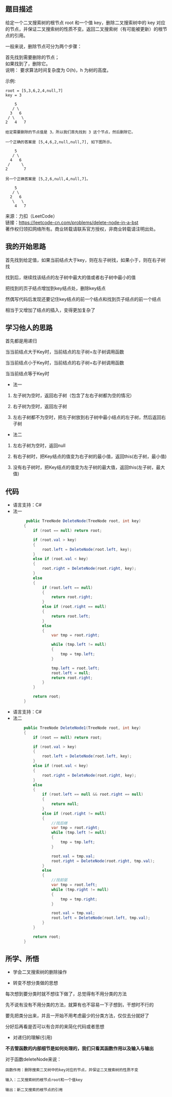 ## 题目描述

给定一个二叉搜索树的根节点 root 和一个值 key，删除二叉搜索树中的 key 对应的节点，并保证二叉搜索树的性质不变。返回二叉搜索树（有可能被更新）的根节点的引用。

一般来说，删除节点可分为两个步骤：

首先找到需要删除的节点；  
如果找到了，删除它。  
说明： 要求算法时间复杂度为 O(h)，h 为树的高度。

示例:
```
root = [5,3,6,2,4,null,7]
key = 3

    5
   / \
  3   6
 / \   \
2   4   7

给定需要删除的节点值是 3，所以我们首先找到 3 这个节点，然后删除它。

一个正确的答案是 [5,4,6,2,null,null,7], 如下图所示。

    5
   / \
  4   6
 /     \
2       7

另一个正确答案是 [5,2,6,null,4,null,7]。

    5
   / \
  2   6
   \   \
    4   7
```
来源：力扣（LeetCode）  
链接：https://leetcode-cn.com/problems/delete-node-in-a-bst  
著作权归领扣网络所有。商业转载请联系官方授权，非商业转载请注明出处。

## 我的开始思路

首先找到给定值，如果当前结点大于key，则在左子树找，如果小于，则在右子树找

找到后，继续找该结点的左子树中最大的值或者右子树中最小的值

把找到的页子结点增加到key结点处，删除key结点

然偶写代码后发现还要记住key结点的前一个结点和找到页子结点的前一个结点

相当于又增加了结点的插入，变得更加复杂了

## 学习他人的思路

首先都是用递归

当当前结点大于Key时，当前结点的左子树=左子树调用函数

当当前结点小于Key时，当前结点的右子树=右子树调用函数

当当前结点等于Key时

- 法一

1. 左子树为空时，返回右子树（包含了左右子树都为空的情况）

1. 右子树为空时，返回左子树

1. 左右子树都不为空时，把左子树放到右子树中最小结点的左子树，然后返回右子树

- 法二

1. 左右子树为空时，返回null

1. 有右子树时，把Key结点的值变为右子树的最小值，返回this(右子树，最小值)

1. 没有右子树时，把Key结点的值变为左子树的最大值，返回this(左子树，最大值)

## 代码

- 语言支持：C#  
- 法一

```C#
         public TreeNode DeleteNode(TreeNode root, int key)
        {
            if (root == null) return root;

            if (root.val > key)
            {
                root.left = DeleteNode(root.left, key);
            }
            else if (root.val < key)
            {
                root.right = DeleteNode(root.right, key);
            }
            else
            {
                if (root.left == null)
                {
                    return root.right;
                }
                else if (root.right == null)
                {
                    return root.left;
                }
                else
                {
                    var tmp = root.right;

                    while (tmp.left != null)
                    {
                        tmp = tmp.left;
                    }

                    tmp.left = root.left;
                    root.left = null;
                    return root.right;
                }
            }

            return root;
        }
```

- 语言支持：C#  
- 法二

```C#
        public TreeNode DeleteNode1(TreeNode root, int key)
        {
            if (root == null) return root;

            if (root.val > key)
            {
                root.left = DeleteNode(root.left, key);
            }
            else if (root.val < key)
            {
                root.right = DeleteNode(root.right, key);
            }
            else
            {
                if (root.left == null && root.right == null)
                {
                    return null;
                }
                else if (root.right != null)
                {
                    //找后继
                    var tmp = root.right;
                    while (tmp.left != null)
                    {
                        tmp = tmp.left;
                    }

                    root.val = tmp.val;
                    root.right = DeleteNode(root.right, tmp.val);
                }
                else
                {
                    //找前驱
                    var tmp = root.left;
                    while (tmp.right != null)
                    {
                        tmp = tmp.right;
                    }

                    root.val = tmp.val;
                    root.left = DeleteNode(root.left, tmp.val);
                }
            }

            return root;
        }
```

## 所学、所悟

- 学会二叉搜索树的删除操作

- 转变不想分类做的思想

每次想到要分类时就不想往下做了，总觉得有不用分类的方法

先不说有没有不用分类的方法，就算有也不容易一下子想到，干想时不行的

要先把类分出来，并且一开始不用考虑最少的分类方法，仅仅去分就好了

分好后再看是否可以有合并的来简化代码或者思想

- 对递归的理解(引用)

**不去管函数的内部细节是如何处理的，我们只看其函数作用以及输入与输出**

对于函数deleteNode来说：
```
函数作用：删除搜索二叉树中的key对应的节点，并保证二叉搜索树的性质不变

输入：二叉搜索树的根节点root和一个值key

输出：新二叉搜索的根节点的引用
```

